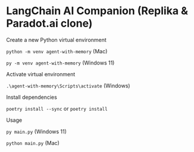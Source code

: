 # LangChain AI Companion (Replika & Paradot.ai clone)

Create a new Python virtual environment

`python -m venv agent-with-memory` (Mac)

`py -m venv agent-with-memory` (Windows 11)

Activate virtual environment

`.\agent-with-memory\Scripts\activate` (Windows)

Install dependencies

`poetry install --sync` or `poetry install`

Usage

`py main.py` (Windows 11)

`python main.py` (Mac)

